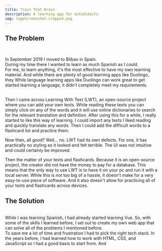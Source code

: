 ```yaml
---
title: Train That Brain
description: A learning app for autodidacts
img: logoScreenshot-cropped.png
---
```

## The Problem
<br>

In September 2019 I moved to Bilbao in Spain. <br>
During my time there I wanted to learn as much Spanish as I could. <br>
For me, to learn anything, it's the most effective to have my own learning material.
And while there are plenty of good learning apps like Duolingo, they
While language learning apps like Duolingo can work great to get started learning a language, it didn't completely meet my requirements.

<br>
Then I came across Learning With Text (LWT), an open-source project where you can add your own texts.
While reading these texts you can simply click on any of the words and it will use online dictionaries to search for the relevant translation and definition.
After using this for a while, I really started to like this way of learning.
I could import any texts I liked reading and quickly translate any words.
Then I could add the difficult words to a flashcard list and practice them.

Now then, all good?
Well... no.
LWT had its own defects.
For one, it has practically no styling so it looked and felt terrible.
The UI was not intuitive and could certainly be improved.

Then the matter of your texts and flashcards.
Because it is an open-source project, the creator did not have the money to pay for a database.
This means that the only way to use LWT is to have it on your pc and run it with a local server.
While this is not too big of a hassle, it doesn't make for a very easy-to-use piece of software.
And it also doesn't allow for practicing all of your texts and flashcards across devices.

## The Solution
<br>
While I was learning Spanish, I had already started learning Vue.
So, with some of the skills I learned before, I set out to create my own web app that can solve all of the problems I mentioned before.
<br>
To save me a lot of time and frustration I had to pick the right tech stack.
In the years before, I had learned how to work with HTML, CSS, and JavaScript so I had a good basis to start from.
And 